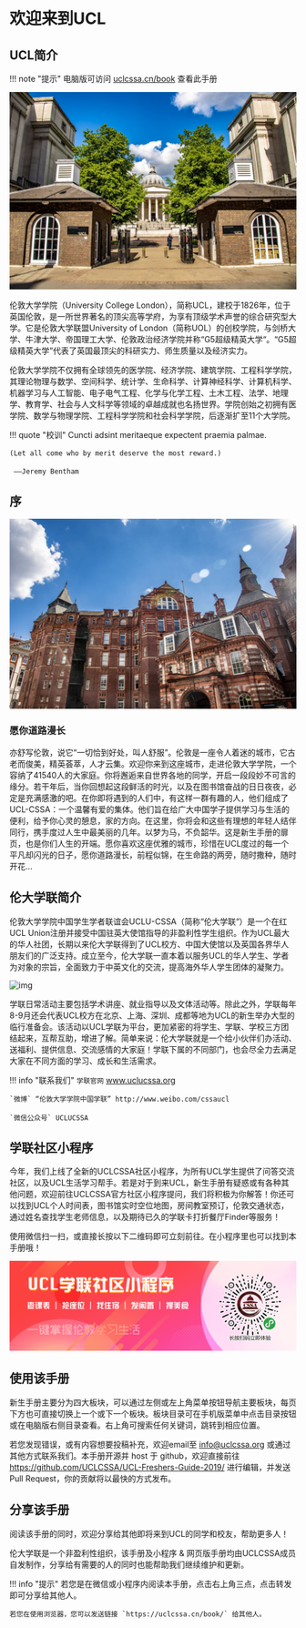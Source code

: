 # 欢迎来到UCL

## UCL简介

!!! note "提示"
    电脑版可访问 [uclcssa.cn/book](//uclcssa.cn/book) 查看此手册

![img](images/ucl1.jpg)

伦敦大学学院（University College London），简称UCL，建校于1826年，位于英国伦敦，是一所世界著名的顶尖高等学府，为享有顶级学术声誉的综合研究型大学。它是伦敦大学联盟University of London（简称UOL）的创校学院，与剑桥大学、牛津大学、帝国理工大学、伦敦政治经济学院并称“G5超级精英大学“。“G5超级精英大学”代表了英国最顶尖的科研实力、师生质量以及经济实力。 

伦敦大学学院不仅拥有全球领先的医学院、经济学院、建筑学院、工程科学学院，其理论物理与数学、空间科学、统计学、生命科学、计算神经科学、计算机科学、机器学习与人工智能、电子电气工程、化学与化学工程、土木工程、法学、地理学、教育学、社会与人文科学等领域的卓越成就也名扬世界。学院创始之初拥有医学院、数学与物理学院、工程科学学院和社会科学学院，后逐渐扩至11个大学院。

!!! quote "校训"
    Cuncti adsint meritaeque expectent praemia palmae.

    (Let all come who by merit deserve the most reward.)

     ——Jeremy Bentham



## 序

![img](images/ucl2.jpg)

### 愿你道路漫长

亦舒写伦敦，说它“一切恰到好处，叫人舒服”。伦敦是一座令人着迷的城市，它古老而俊美，精英荟萃，人才云集。欢迎你来到这座城市，走进伦敦大学学院，一个容纳了41540人的大家庭。你将邂逅来自世界各地的同学，开启一段段妙不可言的缘分。若干年后，当你回想起这段鲜活的时光，以及在图书馆奋战的日日夜夜，必定是充满感激的吧。在你即将遇到的人们中，有这样一群有趣的人，他们组成了UCL-CSSA：一个温馨有爱的集体。他们旨在给广大中国学子提供学习与生活的便利，给予你心灵的憩息，家的方向。在这里，你将会和这些有理想的年轻人结伴同行，携手度过人生中最美丽的几年。以梦为马，不负韶华。这是新生手册的扉页，也是你们人生的开端。愿你喜欢这座优雅的城市，珍惜在UCL度过的每一个平凡却闪光的日子，愿你道路漫长，前程似锦，在生命路的两旁，随时撒种，随时开花…




## 伦大学联简介 


伦敦大学学院中国学生学者联谊会UCLU-CSSA（简称“伦大学联“）是一个在红UCL Union注册并接受中国驻英大使馆指导的非盈利性学生组织。作为UCL最大的华人社团，长期以来伦大学联得到了UCL校方、中国大使馆以及英国各界华人朋友们的广泛支持。成立至今，伦大学联一直本着以服务UCL的华人学生、学者为对象的宗旨，全面致力于中英文化的交流，提高海外华人学生团体的凝聚力。

![img](images/uclcssa.JPG)

学联日常活动主要包括学术讲座、就业指导以及文体活动等。除此之外，学联每年8-9月还会代表UCL校方在北京、上海、深圳、成都等地为UCL的新生举办大型的临行准备会。该活动以UCL学联为平台，更加紧密的将学生、学联、学校三方团结起来，互帮互助，增进了解。简单来说：伦大学联就是一个给小伙伴们办活动、送福利、提供信息、交流感情的大家庭！学联下属的不同部门，也会尽全力去满足大家在不同方面的学习、成长和生活需求。


!!! info "联系我们"
    `学联官网`  www.uclucssa.org

    `微博` “伦敦大学学院中国学联” http://www.weibo.com/cssaucl

    `微信公众号` UCLUCSSA



## 学联社区小程序

今年，我们上线了全新的UCLCSSA社区小程序，为所有UCL学生提供了问答交流社区，以及UCL生活学习帮手。若是对于到来UCL，新生手册有疑惑或有各种其他问题，欢迎前往UCLCSSA官方社区小程序提问，我们将积极为你解答！你还可以找到UCL个人时间表，图书馆实时空位地图，房间教室预订，伦敦交通状态，通过姓名查找学生老师信息，以及期待已久的学联卡打折餐厅Finder等服务！

使用微信扫一扫，或直接长按以下二维码即可立刻前往。在小程序里也可以找到本手册哦！

![img](images/community.png)


## 使用该手册

新生手册主要分为四大板块，可以通过左侧或左上角菜单按钮导航主要板块，每页下方也可直接切换上一个或下一个板块。板块目录可在手机版菜单中点击目录按钮或在电脑版右侧目录查看。右上角可搜索任何关键词，跳转到相应位置。

若您发现错误，或有内容想要投稿补充，欢迎email至 info@uclcssa.org 或通过其他方式联系我们。本手册开源并 host 于 github，欢迎直接前往 https://github.com/UCLCSSA/UCL-Freshers-Guide-2019/ 进行编辑，并发送Pull Request，你的贡献将以最快的方式发布。



## 分享该手册

阅读该手册的同时，欢迎分享给其他即将来到UCL的同学和校友，帮助更多人！ 

伦大学联是一个非盈利性组织，该手册及小程序 & 网页版手册均由UCLCSSA成员自发制作，分享给有需要的人的同时也能帮助我们继续维护和更新。

!!! info "提示"
    若您是在微信或小程序内阅读本手册，点击右上角三点，点击转发即可分享给其他人。
    
    若您在使用浏览器，您可以发送链接 `https://uclcssa.cn/book/` 给其他人。